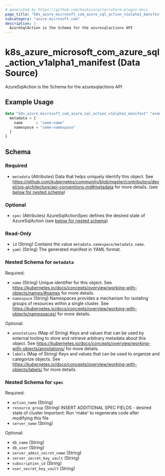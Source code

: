 ```yaml
---
# generated by https://github.com/hashicorp/terraform-plugin-docs
page_title: "k8s_azure_microsoft_com_azure_sql_action_v1alpha1_manifest Data Source - terraform-provider-k8s"
subcategory: "azure.microsoft.com"
description: |-
  AzureSqlAction is the Schema for the azuresqlactions API
---
```


# k8s_azure_microsoft_com_azure_sql_action_v1alpha1_manifest (Data Source)

AzureSqlAction is the Schema for the azuresqlactions API

## Example Usage

```terraform
data "k8s_azure_microsoft_com_azure_sql_action_v1alpha1_manifest" "example" {
  metadata = {
    name      = "some-name"
    namespace = "some-namespace"
  }
}
```

<!-- schema generated by tfplugindocs -->
## Schema

### Required

- `metadata` (Attributes) Data that helps uniquely identify this object. See https://github.com/kubernetes/community/blob/master/contributors/devel/sig-architecture/api-conventions.md#metadata for more details. (see [below for nested schema](#nestedatt--metadata))

### Optional

- `spec` (Attributes) AzureSqlActionSpec defines the desired state of AzureSqlAction (see [below for nested schema](#nestedatt--spec))

### Read-Only

- `id` (String) Contains the value `metadata.namespace/metadata.name`.
- `yaml` (String) The generated manifest in YAML format.

<a id="nestedatt--metadata"></a>
### Nested Schema for `metadata`

Required:

- `name` (String) Unique identifier for this object. See https://kubernetes.io/docs/concepts/overview/working-with-objects/names/#names for more details.
- `namespace` (String) Namespaces provides a mechanism for isolating groups of resources within a single cluster. See https://kubernetes.io/docs/concepts/overview/working-with-objects/namespaces/ for more details.

Optional:

- `annotations` (Map of String) Keys and values that can be used by external tooling to store and retrieve arbitrary metadata about this object. See https://kubernetes.io/docs/concepts/overview/working-with-objects/annotations/ for more details.
- `labels` (Map of String) Keys and values that can be used to organize and categorize objects. See https://kubernetes.io/docs/concepts/overview/working-with-objects/labels/ for more details.


<a id="nestedatt--spec"></a>
### Nested Schema for `spec`

Required:

- `action_name` (String)
- `resource_group` (String) INSERT ADDITIONAL SPEC FIELDS - desired state of cluster Important: Run 'make' to regenerate code after modifying this file
- `server_name` (String)

Optional:

- `db_name` (String)
- `db_user` (String)
- `server_admin_secret_name` (String)
- `server_secret_key_vault` (String)
- `subscription_id` (String)
- `user_secret_key_vault` (String)
